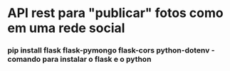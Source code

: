 # API rest para "publicar" fotos como em uma rede social

### pip install flask flask-pymongo flask-cors python-dotenv - comando para instalar o flask e o python
